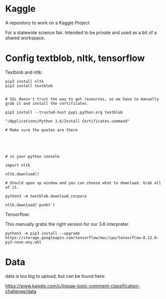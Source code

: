 # Kaggle
A repository to work on a Kaggle Project

For a statewide science fair. Intended to be private and used as a bit of a shared workspace. 


# Config textblob, nltk, tensorflow

Textblob and nltk:

    pip3 install nltk
    pip3 install textblob
    
        
    # SSL doesn't trust the way to get resources, so we have to manually grab it and install the certificates. 
    
    pip3 install --trusted-host pypi.python.org textblob
    
    "/Applications/Python 3.6/Install Certificates.command"
    
    # Make sure the quotes are there
 
    
    
    
    
    # in your python console
    
    import nltk
    
    nltk.download()
   
    # Should open up window and you can choose what to download. Grab all of it.
    
    python3 -m textblob.download_corpora
    
    nltk.download('punkt')
    
Tensorflow:

This manually grabs the right version for our 3.6 interpreter.

    python3 -m pip3 install --upgrade https://storage.googleapis.com/tensorflow/mac/cpu/tensorflow-0.12.0-py3-none-any.whl
    
    
    
 
# Data

data is too big to upload, but can be found here:

https://www.kaggle.com/c/jigsaw-toxic-comment-classification-challenge/data
    
    
 
    
   
